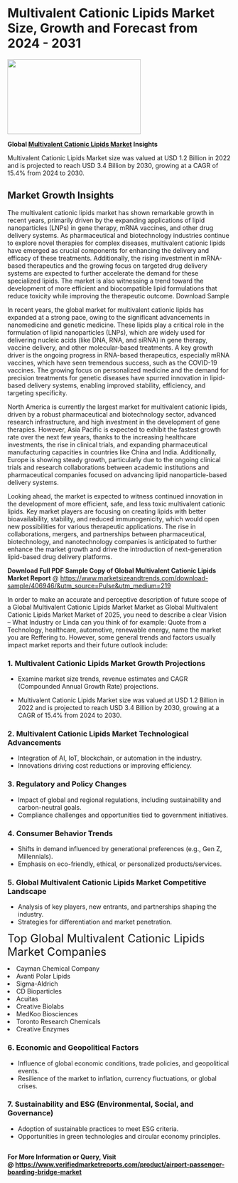 <H1>Multivalent Cationic Lipids Market Size, Growth and Forecast from 2024 - 2031</H1><img class="aligncenter size-medium wp-image-584254" src="https://thirdeyenews.in/wp-content/uploads/2024/09/Global-Market-Research-300x168.jpeg" alt="" width="300" height="168" /><p><strong>Global&nbsp;<a href="https://www.marketsizeandtrends.com/download-sample/406946/&amp;utm_source=Pulse&amp;utm_medium=219">Multivalent Cationic Lipids Market</a> Insights</strong></p><p>Multivalent Cationic Lipids Market size was valued at USD 1.2 Billion in 2022 and is projected to reach USD 3.4 Billion by 2030, growing at a CAGR of 15.4% from 2024 to 2030.</p><p><h2>Market Growth Insights</h2> The multivalent cationic lipids market has shown remarkable growth in recent years, primarily driven by the expanding applications of lipid nanoparticles (LNPs) in gene therapy, mRNA vaccines, and other drug delivery systems. As pharmaceutical and biotechnology industries continue to explore novel therapies for complex diseases, multivalent cationic lipids have emerged as crucial components for enhancing the delivery and efficacy of these treatments. Additionally, the rising investment in mRNA-based therapeutics and the growing focus on targeted drug delivery systems are expected to further accelerate the demand for these specialized lipids. The market is also witnessing a trend toward the development of more efficient and biocompatible lipid formulations that reduce toxicity while improving the therapeutic outcome. Download Sample <p>In recent years, the global market for multivalent cationic lipids has expanded at a strong pace, owing to the significant advancements in nanomedicine and genetic medicine. These lipids play a critical role in the formulation of lipid nanoparticles (LNPs), which are widely used for delivering nucleic acids (like DNA, RNA, and siRNA) in gene therapy, vaccine delivery, and other molecular-based treatments. A key growth driver is the ongoing progress in RNA-based therapeutics, especially mRNA vaccines, which have seen tremendous success, such as the COVID-19 vaccines. The growing focus on personalized medicine and the demand for precision treatments for genetic diseases have spurred innovation in lipid-based delivery systems, enabling improved stability, efficiency, and targeting specificity.</p> <p>North America is currently the largest market for multivalent cationic lipids, driven by a robust pharmaceutical and biotechnology sector, advanced research infrastructure, and high investment in the development of gene therapies. However, Asia Pacific is expected to exhibit the fastest growth rate over the next few years, thanks to the increasing healthcare investments, the rise in clinical trials, and expanding pharmaceutical manufacturing capacities in countries like China and India. Additionally, Europe is showing steady growth, particularly due to the ongoing clinical trials and research collaborations between academic institutions and pharmaceutical companies focused on advancing lipid nanoparticle-based delivery systems.</p> <p>Looking ahead, the market is expected to witness continued innovation in the development of more efficient, safe, and less toxic multivalent cationic lipids. Key market players are focusing on creating lipids with better bioavailability, stability, and reduced immunogenicity, which would open new possibilities for various therapeutic applications. The rise in collaborations, mergers, and partnerships between pharmaceutical, biotechnology, and nanotechnology companies is anticipated to further enhance the market growth and drive the introduction of next-generation lipid-based drug delivery platforms.</p> <p></p><p><span class=""><strong>Download Full PDF Sample Copy of Global Multivalent Cationic Lipids Market Report</strong> @ <a href="https://www.marketsizeandtrends.com/download-sample/406946/&amp;utm_source=Pulse&amp;utm_medium=219" target="_blank">https://www.marketsizeandtrends.com/download-sample/406946/&amp;utm_source=Pulse&amp;utm_medium=219</a></span></p><p>In order to make an accurate and perceptive description of future scope of a Global&nbsp;Multivalent Cationic Lipids Market Market as Global&nbsp;Multivalent Cationic Lipids Market Market of 2025, you need to describe a clear Vision &ndash; What Industry or Linda can you think of for example: Quote from a Technology, healthcare, automotive, renewable energy, name the market you are Reffering to. However, some general trends and factors usually impact market reports and their future outlook include:</p><h3>1.&nbsp;<strong>Multivalent Cationic Lipids Market Growth Projections</strong></h3><ul><li>Examine market size trends, revenue estimates and CAGR (Compounded Annual Growth Rate) projections.</li><li><p>Multivalent Cationic Lipids Market size was valued at USD 1.2 Billion in 2022 and is projected to reach USD 3.4 Billion by 2030, growing at a CAGR of 15.4% from 2024 to 2030.</p></li></ul><h3>2.&nbsp;<strong>Multivalent Cationic Lipids Market Technological Advancements</strong></h3><ul><li>Integration of AI, IoT, blockchain, or automation in the industry.</li><li>Innovations driving cost reductions or improving efficiency.</li></ul><h3>3.&nbsp;<strong>Regulatory and Policy Changes</strong></h3><ul><li>Impact of global and regional regulations, including sustainability and carbon-neutral goals.</li><li>Compliance challenges and opportunities tied to government initiatives.</li></ul><h3>4.&nbsp;<strong>Consumer Behavior Trends</strong></h3><ul><li>Shifts in demand influenced by generational preferences (e.g., Gen Z, Millennials).</li><li>Emphasis on eco-friendly, ethical, or personalized products/services.</li></ul><h3>5.&nbsp;<strong>Global Multivalent Cationic Lipids Market Competitive Landscape</strong></h3><ul><li>Analysis of key players, new entrants, and partnerships shaping the industry.</li><li>Strategies for differentiation and market penetration.</li></ul><p data-pm-slice="1 1 []"><span style="color: inherit; font-family: inherit; font-size: 25px;">Top Global Multivalent Cationic Lipids Market Companies</span></p><div class="" data-test-id=""><p><li>Cayman Chemical Company</li><li> Avanti Polar Lipids</li><li> Sigma-Aldrich</li><li> CD Bioparticles</li><li> Acuitas</li><li> Creative Biolabs</li><li> MedKoo Biosciences</li><li> Toronto Research Chemicals</li><li> Creative Enzymes</li></p></div><h3>6.&nbsp;<strong>Economic and Geopolitical Factors</strong></h3><ul><li>Influence of global economic conditions, trade policies, and geopolitical events.</li><li>Resilience of the market to inflation, currency fluctuations, or global crises.</li></ul><h3>7.&nbsp;<strong>Sustainability and ESG (Environmental, Social, and Governance)</strong></h3><ul><li>Adoption of sustainable practices to meet ESG criteria.</li><li>Opportunities in green technologies and circular economy principles.</li></ul><h2><strong style="font-size: 14px;">For More Information or Query, Visit @&nbsp;</strong><a style="background-color: #ffffff; font-size: 14px;" href="https://www.marketsizeandtrends.com/report/multivalent-cationic-lipids-market/" target="_blank">https://www.verifiedmarketreports.com/product/airport-passenger-boarding-bridge-market</a></h2>
